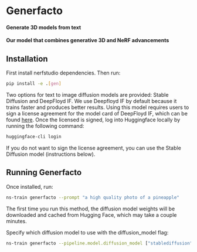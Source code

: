 # Generfacto

<h4>Generate 3D models from text</h4>

**Our model that combines generative 3D and NeRF advancements**

## Installation

First install nerfstudio dependencies. Then run:

```bash
pip install -e .[gen]
```

Two options for text to image diffusion models are provided: Stable Diffusion and DeepFloyd IF.
We use Deepfloyd IF by default because it trains faster and produces better results. Using this model requires users to sign a license agreement for the model card of DeepFloyd IF, which can be found [here](https://huggingface.co/DeepFloyd/IF-I-XL-v1.0). Once the licensed is signed, log into Huggingface locally by running the following command:

```bash
huggingface-cli login
```

If you do not want to sign the license agreement, you can use the Stable Diffusion model (instructions below).

## Running Generfacto

Once installed, run:

```bash
ns-train generfacto --prompt "a high quality photo of a pineapple"
```

The first time you run this method, the diffusion model weights will be downloaded and cached
from Hugging Face, which may take a couple minutes.

Specify which diffusion model to use with the diffusion_model flag:

```bash
ns-train generfacto --pipeline.model.diffusion_model ["stablediffusion", "deepfloyd"]
```
